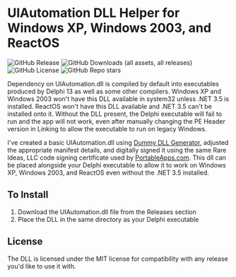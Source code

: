 # UIAutomation DLL Helper for Windows XP, Windows 2003, and ReactOS

![GitHub Release](https://img.shields.io/github/v/release/JohnTHaller/UIAutomation-DLL-Helper)
![GitHub Downloads (all assets, all releases)](https://img.shields.io/github/downloads/JohnTHaller/UIAutomation-DLL-Helper/total)
![GitHub License](https://img.shields.io/github/license/JohnTHaller/UIAutomation-DLL-Helper)
![GitHub Repo stars](https://img.shields.io/github/stars/JohnTHaller/UIAutomation-DLL-Helper)

Dependency on UIAutomation.dll is compiled by default into executables produced by Delphi 13 as well as some other compilers. Windows XP and Windows 2003 won't have this DLL available in system32 unless .NET 3.5 is installed. ReactOS won't have this DLL available and .NET 3.5 can't be installed onto it. Without the DLL present, the Delphi executable will fail to run and the app will not work, even after manually changing the PE Header version in Linking to allow the executable to run on legacy Windows.

I've created a basic UIAutomation.dll using [Dummy DLL Generator](https://github.com/ykhwong/dummy-dll-generator]), adjusted the appropriate manifest details, and digitally signed it using the same Rare Ideas, LLC code signing certificate used by [PortableApps.com](https://portableapps.com/). This dll can be placed alongside your Delphi executable to allow it to work on Windows XP, Windows 2003, and ReactOS even without the .NET 3.5 installed.

## To Install

1. Download the UIAutomation.dll file from the Releases section
2. Place the DLL in the same directory as your Delphi executable

## License

The DLL is licensed under the MIT license for compatibility with any release you'd like to use it with.
